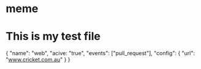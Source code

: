 # meme
# This is my test file
{
 "name": "web",
 "acive: "true",
 "events": ["pull_request"],
 "config": {
  "url": "www.cricket.com.au"
 }
}
